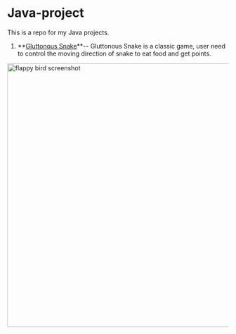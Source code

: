 # Java-project
This is a repo for my Java projects.

1. **[Gluttonous Snake]([https://github.com/JackieMJQ/Python-projects/blob/main/Flappy_birds/flappy_bird.py](https://github.com/JackieMJQ/Java-project/tree/main/snake/src))**--
Gluttonous Snake is a classic game, user need to control the moving direction of snake to eat food and get points.
<img src='https://github.com/JackieMJQ/Java-project/assets/97369797/04403a07-b6bf-4be9-8f4b-9437644aac3b' width='600' alt='flappy bird screenshot'/>
